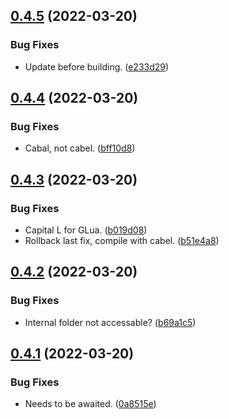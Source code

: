 ## [0.4.5](https://github.com/JoshPiper/setup-glualint/compare/v0.4.4...v0.4.5) (2022-03-20)


### Bug Fixes

* Update before building. ([e233d29](https://github.com/JoshPiper/setup-glualint/commit/e233d29977a3dab21476bd700a3d25c8da65c834))



## [0.4.4](https://github.com/JoshPiper/setup-glualint/compare/v0.4.3...v0.4.4) (2022-03-20)


### Bug Fixes

* Cabal, not cabel. ([bff10d8](https://github.com/JoshPiper/setup-glualint/commit/bff10d8203eb2c536beb03158c4a33762c814a3e))



## [0.4.3](https://github.com/JoshPiper/setup-glualint/compare/v0.4.2...v0.4.3) (2022-03-20)


### Bug Fixes

* Capital L for GLua. ([b019d08](https://github.com/JoshPiper/setup-glualint/commit/b019d080ff750228228daef0585bcc229614f406))
* Rollback last fix, compile with cabel. ([b51e4a8](https://github.com/JoshPiper/setup-glualint/commit/b51e4a831f3cdb70b7314a9f97c21d4b446571e2))



## [0.4.2](https://github.com/JoshPiper/setup-glualint/compare/v0.4.1...v0.4.2) (2022-03-20)


### Bug Fixes

* Internal folder not accessable? ([b69a1c5](https://github.com/JoshPiper/setup-glualint/commit/b69a1c586a53c0a90d6cfcc2b4c81bdb85a30581))



## [0.4.1](https://github.com/JoshPiper/setup-glualint/compare/v0.4.0...v0.4.1) (2022-03-20)


### Bug Fixes

* Needs to be awaited. ([0a8515e](https://github.com/JoshPiper/setup-glualint/commit/0a8515e2c3904d2df5e28a86de0478735527155d))



